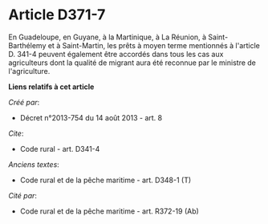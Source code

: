 # Article D371-7

En Guadeloupe, en Guyane, à la Martinique, à La Réunion, à Saint-Barthélemy et à Saint-Martin, les prêts à moyen terme
mentionnés à l'article D. 341-4 peuvent également être accordés dans tous les cas aux agriculteurs dont la qualité de migrant
aura été reconnue par le ministre de l'agriculture.

**Liens relatifs à cet article**

_Créé par_:

  - Décret n°2013-754 du 14 août 2013 - art. 8

_Cite_:

  - Code rural - art. D341-4

_Anciens textes_:

  - Code rural et de la pêche maritime - art. D348-1 (T)

_Cité par_:

  - Code rural et de la pêche maritime - art. R372-19 (Ab)

